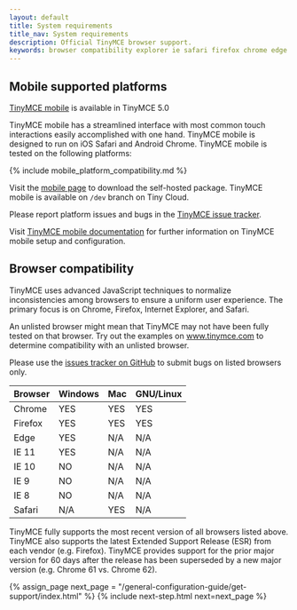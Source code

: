 ```yaml
---
layout: default
title: System requirements
title_nav: System requirements
description: Official TinyMCE browser support.
keywords: browser compatibility explorer ie safari firefox chrome edge
---
```

## Mobile supported platforms

[TinyMCE mobile]({{site.baseurl}}/mobile/) is available in TinyMCE 5.0

TinyMCE mobile has a streamlined interface with most common touch interactions easily accomplished with one hand. TinyMCE mobile is designed to run on iOS Safari and Android Chrome. TinyMCE mobile is tested on the following platforms:

{% include mobile_platform_compatibility.md %}

Visit the [mobile page]({{site.baseurl}}/mobile/) to download the self-hosted package. TinyMCE mobile is available on `/dev` branch on Tiny Cloud.

Please report platform issues and bugs in the [TinyMCE issue tracker](https://github.com/tinymce/tinymce/issues).

Visit [TinyMCE mobile documentation]({{site.baseurl}}/mobile) for further information on TinyMCE mobile setup and configuration.

## Browser compatibility

TinyMCE uses advanced JavaScript techniques to normalize inconsistencies among browsers to ensure a uniform user experience. The primary focus is on Chrome, Firefox, Internet Explorer, and Safari.

An unlisted browser might mean that TinyMCE may not have been fully tested on that browser. Try out the examples on www.tinymce.com to determine compatibility with an unlisted browser.

Please use the [issues tracker on GitHub](https://github.com/tinymce/tinymce/issues) to submit bugs on listed browsers only.

|Browser | Windows | Mac | GNU/Linux |
|--------|---------|-----|-----------|
|Chrome  | YES     | YES | YES       |
|Firefox | YES     | YES | YES       |
|Edge    | YES     | N/A | N/A       |
|IE 11   | YES     | N/A | N/A       |
|IE 10   | NO      | N/A | N/A       |
|IE 9    | NO      | N/A | N/A       |
|IE 8    | NO      | N/A | N/A       |
|Safari  | N/A     | YES | N/A       |

TinyMCE fully supports the most recent version of all browsers listed above. TinyMCE also supports the latest Extended Support Release (ESR) from each vendor (e.g. Firefox). TinyMCE provides support for the prior major version for 60 days after the release has been superseded by a new major version (e.g. Chrome 61 vs. Chrome 62).

{% assign_page next_page = "/general-configuration-guide/get-support/index.html" %}
{% include next-step.html next=next_page %}
